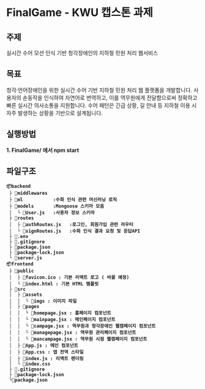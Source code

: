# FinalGame - KWU 캡스톤 과제

## 주제
실시간 수어 모션 인식 기반 청각장애인의 지하철 민원 처리 웹서비스

## 목표
청각·언어장애인을 위한 실시간 수어 기반 지하철 민원 처리 웹 플랫폼을 개발합니다. 사용자의 손동작을 인식하여 자연어로 번역하고, 이를 역무원에게 전달함으로써 정확하고 빠른 실시간 의사소통을 지원합니다. 수어 패턴은 긴급 상황, 길 안내 등 지하철 이용 시 자주 발생하는 상황을 기반으로 설계됩니다.

## 실행방법
<strong> 1. FinalGame/ 에서 npm start </string>
   
## 파일구조
```
📦backend
 ├ 📂middlewares 
 ├ 📂ml           :수화 인식 관련 머신러닝 로직
 ├ 📂models       :Mongoose 스키마 모음
 │  └ 📜User.js   :사용자 정보 스키마
 ├ 📂routes              
 │  ├ 📜authRoutes.js   :로그인, 회원가입 관련 라우터
 │  └ 📜signRoutes.js   :수화 인식 결과 요청 및 응답API
 ├ 📜.env                 
 ├ 📜.gitignore           
 ├ 📜package.json         
 ├ 📜package-lock.json    
 └ 📜server.js 
📦frontend  
 ├ 📂public  
 │  ├ 📜favicon.ico : 기본 리액트 로고 ( 바꿀 예정)   
 │  └ 📜index.html : 기본 HTML 템플릿  
 ├ 📂src  
 │  ├ 📂assets   
 │  │  └ 📂imgs : 이미지 파일   
 │  ├ 📂pages  
 │  │  └ 📜homepage.jsx : 홈페이지 컴포넌트 
 │  │  └ 📜mainpage.jsx : 메인페이지 컴포넌트 
 │  │  └ 📜campage.jsx : 역무원과 청각장애인 웹캠페이지 컴포넌트 
 │  │  └ 📜managepage.jsx : 역무원 관리페이지 컴포넌트  
 │  │  └ 📜mancampage.jsx : 역무원 시점 웹캠페이지 컴포넌트 
 │  ├ 📜App.js : 메인 컴포넌트  
 │  ├ 📜App.css : 앱 전역 스타일  
 │  ├ 📜index.js : 리액트 렌더링  
 │  └ 📜index.css 
 ├ 📜.gitignore 
 ├ 📜package-lock.json 
 └📜package.json  
   
